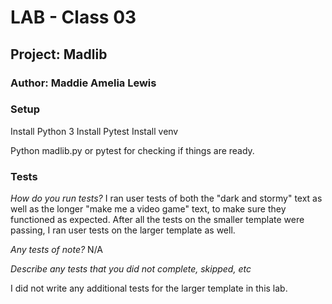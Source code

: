 # LAB - Class 03
## Project: Madlib
### Author: Maddie Amelia Lewis

### Setup

Install Python 3
Install Pytest
Install venv

Python madlib.py
or pytest for checking if things are ready.

### Tests

_How do you run tests?_
I ran user tests of both the "dark and stormy" text as well as the longer "make me a video game" text, to make sure they functioned as expected. After all the tests on the smaller template were passing, I ran user tests on the larger template as well. 


_Any tests of note?_
N/A

_Describe any tests that you did not complete, skipped, etc_

I did not write any additional tests for the larger template in this lab.  